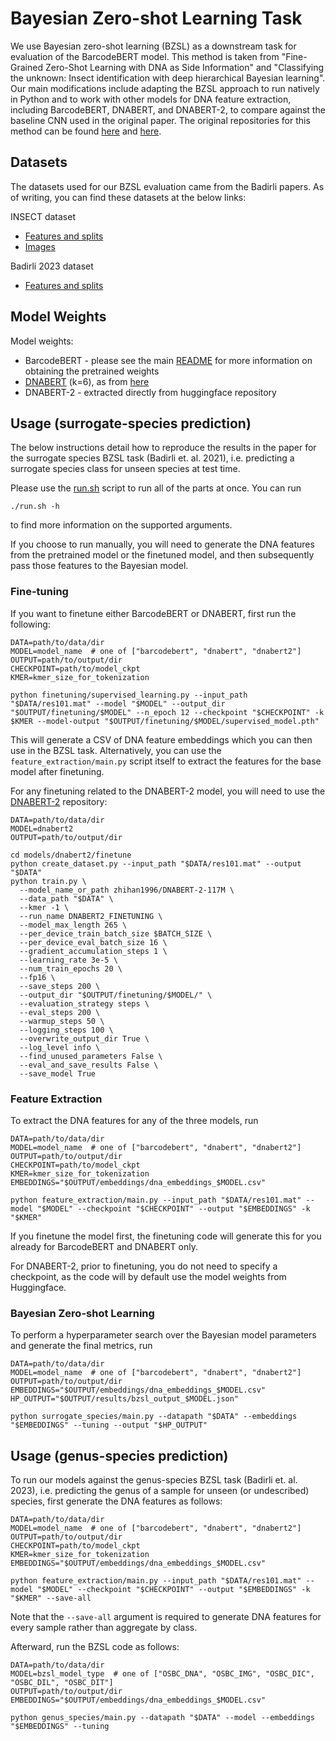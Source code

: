 # Bayesian Zero-shot Learning Task

We use Bayesian zero-shot learning (BZSL) as a downstream task for evaluation of the BarcodeBERT model.
This method is taken from "Fine-Grained Zero-Shot Learning with DNA as Side Information" and "Classifying the unknown: Insect identification with deep hierarchical Bayesian learning". Our main modifications include adapting the BZSL 
approach to run natively in Python and to work with other models for DNA feature extraction, including BarcodeBERT, 
DNABERT, and DNABERT-2, to compare against the baseline CNN used in the original paper. The original repositories for
this method can be found [here](https://github.com/sbadirli/Fine-Grained-ZSL-with-DNA) and [here](https://github.com/sbadirli/Zero-shot-Insect-Discovery).

## Datasets

The datasets used for our BZSL evaluation came from the Badirli papers. As of writing, you can find these datasets
at the below links:

INSECT dataset
* [Features and splits](https://www.dropbox.com/sh/gt6tkech0nvftk5/AADOUJc_Bty3sqOsqWHxhmULa?dl=0)
* [Images](https://indiana-my.sharepoint.com/:f:/g/personal/sbadirli_iu_edu/Ek2KDBxTndlFl_7XblTL-8QBZ6b0C0izgDJIBJQlWtiRKA?e=bCfCMH)

Badirli 2023 dataset
* [Features and splits](https://dataworks.iupui.edu/handle/11243/41)

## Model Weights

Model weights:
* BarcodeBERT - please see the main [README](../README.md) for more information on obtaining the pretrained weights
* [DNABERT](https://drive.google.com/file/d/1BJjqb5Dl2lNMg2warsFQ0-Xvn1xxfFXC/view?usp=sharing) (k=6), as from [here](https://github.com/jerryji1993/DNABERT)
* DNABERT-2 - extracted directly from huggingface repository

## Usage (surrogate-species prediction)

The below instructions detail how to reproduce the results in the paper for the surrogate species BZSL task (Badirli et. al. 2021), i.e. predicting a surrogate species class for unseen species at test time.

Please use the [run.sh](./run.sh) script to run all of the parts at once. You can run
```shell
./run.sh -h
```
to find more information on the supported arguments.

If you choose to run manually, you will need to generate the DNA features from the pretrained model or the finetuned model, and then subsequently pass those features to the Bayesian model.

### Fine-tuning

If you want to finetune either BarcodeBERT or DNABERT, first run the following:
```shell
DATA=path/to/data/dir
MODEL=model_name  # one of ["barcodebert", "dnabert", "dnabert2"]
OUTPUT=path/to/output/dir
CHECKPOINT=path/to/model_ckpt
KMER=kmer_size_for_tokenization

python finetuning/supervised_learning.py --input_path "$DATA/res101.mat" --model "$MODEL" --output_dir "$OUTPUT/finetuning/$MODEL" --n_epoch 12 --checkpoint "$CHECKPOINT" -k $KMER --model-output "$OUTPUT/finetuning/$MODEL/supervised_model.pth"
```

This will generate a CSV of DNA feature embeddings which you can then use in the BZSL task. Alternatively, you can use
the `feature_extraction/main.py` script itself to extract the features for the base model after finetuning. 

For any finetuning related to the DNABERT-2 model, you will need to use the [DNABERT-2](https://github.com/Zhihan1996/DNABERT_2) repository:
```shell
DATA=path/to/data/dir
MODEL=dnabert2
OUTPUT=path/to/output/dir

cd models/dnabert2/finetune
python create_dataset.py --input_path "$DATA/res101.mat" --output "$DATA"
python train.py \
  --model_name_or_path zhihan1996/DNABERT-2-117M \
  --data_path "$DATA" \
  --kmer -1 \
  --run_name DNABERT2_FINETUNING \
  --model_max_length 265 \
  --per_device_train_batch_size $BATCH_SIZE \
  --per_device_eval_batch_size 16 \
  --gradient_accumulation_steps 1 \
  --learning_rate 3e-5 \
  --num_train_epochs 20 \
  --fp16 \
  --save_steps 200 \
  --output_dir "$OUTPUT/finetuning/$MODEL/" \
  --evaluation_strategy steps \
  --eval_steps 200 \
  --warmup_steps 50 \
  --logging_steps 100 \
  --overwrite_output_dir True \
  --log_level info \
  --find_unused_parameters False \
  --eval_and_save_results False \
  --save_model True
```

### Feature Extraction

To extract the DNA features for any of the three models, run
```shell
DATA=path/to/data/dir
MODEL=model_name  # one of ["barcodebert", "dnabert", "dnabert2"]
OUTPUT=path/to/output/dir
CHECKPOINT=path/to/model_ckpt
KMER=kmer_size_for_tokenization
EMBEDDINGS="$OUTPUT/embeddings/dna_embeddings_$MODEL.csv"

python feature_extraction/main.py --input_path "$DATA/res101.mat" --model "$MODEL" --checkpoint "$CHECKPOINT" --output "$EMBEDDINGS" -k "$KMER"
```

If you finetune the model first, the finetuning code will generate this for you already for BarcodeBERT and DNABERT only.

For DNABERT-2, prior to finetuning, you do not need to specify a checkpoint, as the  code will by default use the model weights from Huggingface.

### Bayesian Zero-shot Learning

To perform a hyperparameter search over the Bayesian model parameters and generate the final metrics, run
```shell
DATA=path/to/data/dir
MODEL=model_name  # one of ["barcodebert", "dnabert", "dnabert2"]
OUTPUT=path/to/output/dir
EMBEDDINGS="$OUTPUT/embeddings/dna_embeddings_$MODEL.csv"
HP_OUTPUT="$OUTPUT/results/bzsl_output_$MODEL.json"

python surrogate_species/main.py --datapath "$DATA" --embeddings "$EMBEDDINGS" --tuning --output "$HP_OUTPUT"
```

## Usage (genus-species prediction)

To run our models against the genus-species BZSL task (Badirli et. al. 2023), i.e. predicting the genus of a sample for unseen (or undescribed) species, first generate the DNA features as follows:

```shell
DATA=path/to/data/dir
MODEL=model_name  # one of ["barcodebert", "dnabert", "dnabert2"]
OUTPUT=path/to/output/dir
CHECKPOINT=path/to/model_ckpt
KMER=kmer_size_for_tokenization
EMBEDDINGS="$OUTPUT/embeddings/dna_embeddings_$MODEL.csv"

python feature_extraction/main.py --input_path "$DATA/res101.mat" --model "$MODEL" --checkpoint "$CHECKPOINT" --output "$EMBEDDINGS" -k "$KMER" --save-all
```

Note that the `--save-all` argument is required to generate DNA features for every sample rather than aggregate by class.

Afterward, run the BZSL code as follows:

```shell
DATA=path/to/data/dir
MODEL=bzsl_model_type  # one of ["OSBC_DNA", "OSBC_IMG", "OSBC_DIC", "OSBC_DIL", "OSBC_DIT"]
OUTPUT=path/to/output/dir
EMBEDDINGS="$OUTPUT/embeddings/dna_embeddings_$MODEL.csv"

python genus_species/main.py --datapath "$DATA" --model --embeddings "$EMBEDDINGS" --tuning
```